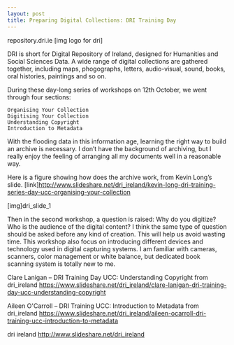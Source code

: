 ```yaml
---
layout: post
title: Preparing Digital Collections: DRI Training Day
---
```


repository.dri.ie
[img logo for dri]

DRI is short for Digital Repository of Ireland, designed for Humanities and Social Sciences Data. A wide range of digital collections are gathered together, including maps, phogographs, letters, audio-visual, sound, books, oral histories, paintings and so on.

During these day-long series of workshops on 12th October, we went through four sections:

    Organising Your Collection
    Digitising Your Collection
    Understanding Copyright
    Introduction to Metadata

With the flooding data in this information age, learning the right way to build an archive is necessary. I don’t have the background of archiving, but I really enjoy the feeling of arranging all my documents well in a reasonable way.

Here is a figure showing how does the archive work, from Kevin Long’s slide.
[link]http://www.slideshare.net/dri_ireland/kevin-long-dri-training-series-day-ucc-organising-your-collection

[img]dri_slide_1

Then in the second workshop, a question is raised: Why do you digitize? Who is the audience of the digital content? I think the same type of question should be asked before any kind of creation. This will help us avoid wasting time. This workshop also focus on introducing different devices and technology used in digital capturing systems. I am familiar with cameras, scanners, color management or white balance, but dedicated book scanning system is totally new to me.

 

Clare Lanigan – DRI Training Day UCC: Understanding Copyright from dri_ireland
https://www.slideshare.net/dri_ireland/clare-lanigan-dri-training-day-ucc-understanding-copyright
 

 

Aileen O'Carroll – DRI Training UCC: Introduction to Metadata from dri_ireland 
https://www.slideshare.net/dri_ireland/aileen-ocarroll-dri-training-ucc-introduction-to-metadata

dri ireland
http://www.slideshare.net/dri_ireland